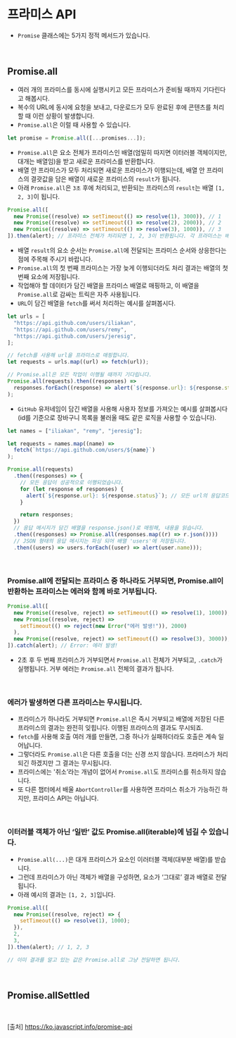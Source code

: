 # 프라미스 API

- `Promise` 클래스에는 5가지 정적 메서드가 있습니다.

<br>

## Promise.all

- 여러 개의 프라미스를 동시에 실행시키고 모든 프라미스가 준비될 때까지 기다린다고 해봅시다.
- 복수의 URL에 동시에 요청을 보내고, 다운로드가 모두 완료된 후에 콘텐츠를 처리할 때 이런 상황이 발생합니다.
- `Promise.all`은 이럴 때 사용할 수 있습니다.

```js
let promise = Promise.all([...promises...]);

```

- `Promise.all`은 요소 전체가 프라미스인 배열(엄밀히 따지면 이터러블 객체이지만, 대개는 배열임)을 받고 새로운 프라미스를 반환합니다.
- 배열 안 프라미스가 모두 처리되면 새로운 프라미스가 이행되는데, 배열 안 프라미스의 결괏값을 담은 배열이 새로운 프라미스의 `result`가 됩니다.
- 아래 `Promise.all`은 `3초` 후에 처리되고, 반환되는 프라미스의 `result`는 배열 `[1, 2, 3]`이 됩니다.

```js
Promise.all([
  new Promise((resolve) => setTimeout(() => resolve(1), 3000)), // 1
  new Promise((resolve) => setTimeout(() => resolve(2), 2000)), // 2
  new Promise((resolve) => setTimeout(() => resolve(3), 1000)), // 3
]).then(alert); // 프라미스 전체가 처리되면 1, 2, 3이 반환됩니다. 각 프라미스는 배열을 구성하는 요소가 됩니다.
```

- 배열 `result`의 요소 순서는 `Promise.all`에 전달되는 프라미스 순서와 상응한다는 점에 주목해 주시기 바랍니다.
- `Promise.all`의 첫 번째 프라미스는 가장 늦게 이행되더라도 처리 결과는 배열의 첫 번째 요소에 저장됩니다.
- 작업해야 할 데이터가 담긴 배열을 프라미스 배열로 매핑하고, 이 배열을 `Promise.all`로 감싸는 트릭은 자주 사용됩니다.
- `URL`이 담긴 배열을 `fetch`를 써서 처리하는 예시를 살펴봅시다.

```js
let urls = [
  "https://api.github.com/users/iliakan",
  "https://api.github.com/users/remy",
  "https://api.github.com/users/jeresig",
];

// fetch를 사용해 url을 프라미스로 매핑합니다.
let requests = urls.map((url) => fetch(url));

// Promise.all은 모든 작업이 이행될 때까지 기다립니다.
Promise.all(requests).then((responses) =>
  responses.forEach((response) => alert(`${response.url}: ${response.status}`))
);
```

- `GitHub` 유저네임이 담긴 배열을 사용해 사용자 정보를 가져오는 예시를 살펴봅시다(id를 기준으로 장바구니 목록을 불러올 때도 같은 로직을 사용할 수 있습니다).

```js
let names = ["iliakan", "remy", "jeresig"];

let requests = names.map((name) =>
  fetch(`https://api.github.com/users/${name}`)
);

Promise.all(requests)
  .then((responses) => {
    // 모든 응답이 성공적으로 이행되었습니다.
    for (let response of responses) {
      alert(`${response.url}: ${response.status}`); // 모든 url의 응답코드가 200입니다.
    }

    return responses;
  })
  // 응답 메시지가 담긴 배열을 response.json()로 매핑해, 내용을 읽습니다.
  .then((responses) => Promise.all(responses.map((r) => r.json())))
  // JSON 형태의 응답 메시지는 파싱 되어 배열 'users'에 저장됩니다.
  .then((users) => users.forEach((user) => alert(user.name)));
```

<br>

### Promise.all에 전달되는 프라미스 중 하나라도 거부되면, Promise.all이 반환하는 프라미스는 에러와 함께 바로 거부됩니다.

```js
Promise.all([
  new Promise((resolve, reject) => setTimeout(() => resolve(1), 1000)),
  new Promise((resolve, reject) =>
    setTimeout(() => reject(new Error("에러 발생!")), 2000)
  ),
  new Promise((resolve, reject) => setTimeout(() => resolve(3), 3000)),
]).catch(alert); // Error: 에러 발생!
```

- 2초 후 두 번째 프라미스가 거부되면서 `Promise.all` 전체가 거부되고, `.catch`가 실행됩니다. 거부 에러는 `Promise.all` 전체의 결과가 됩니다.

<br>

### 에러가 발생하면 다른 프라미스는 무시됩니다.

- 프라미스가 하나라도 거부되면 `Promise.all`은 즉시 거부되고 배열에 저장된 다른 프라미스의 결과는 완전히 잊힙니다. 이행된 프라미스의 결과도 무시되죠.
- `fetch`를 사용해 호출 여러 개를 만들면, 그중 하나가 실패하더라도 호출은 계속 일어납니다.
- 그렇더라도 `Promise.all`은 다른 호출을 더는 신경 쓰지 않습니다. 프라미스가 처리되긴 하겠지만 그 결과는 무시됩니다.
- 프라미스에는 '취소’라는 개념이 없어서 `Promise.all`도 프라미스를 취소하지 않습니다.
- 또 다른 챕터에서 배울 `AbortController`를 사용하면 프라미스 취소가 가능하긴 하지만, 프라미스 API는 아닙니다.

<br>

### 이터러블 객체가 아닌 ‘일반’ 값도 Promise.all(iterable)에 넘길 수 있습니다.

- `Promise.all(...)`은 대개 프라미스가 요소인 이러터블 객체(대부분 배열)를 받습니다.
- 그런데 프라미스가 아닌 객체가 배열을 구성하면, 요소가 ‘그대로’ 결과 배열로 전달됩니다.
- 아래 예시의 결과는 `[1, 2, 3]`입니다.

```js
Promise.all([
  new Promise((resolve, reject) => {
    setTimeout(() => resolve(1), 1000);
  }),
  2,
  3,
]).then(alert); // 1, 2, 3

// 이미 결과를 알고 있는 값은 Promise.all로 그냥 전달하면 됩니다.
```

<br>

## Promise.allSettled

<br>

[출처]
https://ko.javascript.info/promise-api
